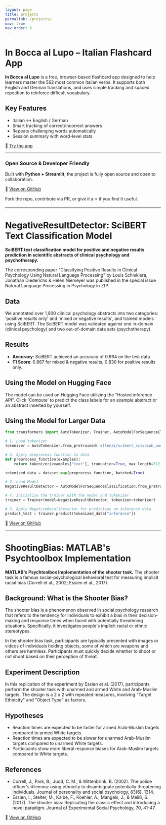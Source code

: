 ```yaml
---
layout: page
title: projects
permalink: /projects/
nav: true
nav_order: 3
---
```


# In Bocca al Lupo – Italian Flashcard App

**In Bocca al Lupo** is a free, browser-based flashcard app designed to help learners master the 562 most common Italian verbs. It supports both English and German translations, and uses simple tracking and spaced repetition to reinforce difficult vocabulary.

## Key Features
- Italian ↔ English / German
- Smart tracking of correct/incorrect answers
- Repeats challenging words automatically
- Session summary with word-level stats

🎯 [Try the app](https://inbocaallupo-9hvgzexhtsvwsanxjvfjd4.streamlit.app/)

---

### Open Source & Developer Friendly

Built with **Python + Streamlit**, the project is fully open source and open to collaboration.

📂 [View on GitHub](https://github.com/schiekiera/in_boca_al_lupo)

Fork the repo, contribute via PR, or give it a ⭐️ if you find it useful.

---

# NegativeResultDetector: SciBERT Text Classification Model

**SciBERT text classification model for positive and negative results prediction in scientific abstracts of clinical psychology and psychotherapy.**

The corresponding paper "Classifying Positive Results in Clinical Psychology Using Natural Language Processing" by Louis Schiekiera, Jonathan Diederichs & Helen Niemeyer was published in the special issue Natural Language Processing in Psychology in ZfP.

## Data
We annotated over 1,900 clinical psychology abstracts into two categories: 'positive results only' and 'mixed or negative results', and trained models using SciBERT. The SciBERT model was validated against one in-domain (clinical psychology) and two out-of-domain data sets (psychotherapy).

## Results
- **Accuracy**: SciBERT achieved an accuracy of 0.864 on the test data.
- **F1 Score**: 0.867 for mixed & negative results, 0.830 for positive results only.

## Using the Model on Hugging Face
The model can be used on Hugging Face utilizing the "Hosted inference API". Click 'Compute' to predict the class labels for an example abstract or an abstract inserted by yourself.

## Using the Model for Larger Data
```python
from transformers import AutoTokenizer, Trainer, AutoModelForSequenceClassification

# 1. Load tokenizer
tokenizer = AutoTokenizer.from_pretrained('allenai/scibert_scivocab_uncased')

# 2. Apply preprocess function to data
def preprocess_function(examples):
    return tokenizer(examples["text"], truncation=True, max_length=512, padding='max_length')

tokenized_data = dataset.map(preprocess_function, batched=True)

# 3. Load Model
NegativeResultDetector = AutoModelForSequenceClassification.from_pretrained("ClinicalMetaScience/NegativeResultDetector")

# 4. Initialize the trainer with the model and tokenizer
trainer = Trainer(model=NegativeResultDetector, tokenizer=tokenizer)

# 5. Apply NegativeResultDetector for prediction on inference data
predict_test = trainer.predict(tokenized_data["inference"])
```


📂 [View on GitHub](https://github.com/ClinicalMetaScience/NegativeResultDetector)

---

# ShootingBias: MATLAB's Psychtoolbox Implementation

**MATLAB's Psychtoolbox Implementation of the shooter task.** The shooter task is a famous social-psychological behavioral test for measuring implicit racial bias (Correll et al., 2002; Essien et al., 2017).

## Background: What is the Shooter Bias?
The shooter bias is a phenomenon observed in social psychology research that refers to the tendency for individuals to exhibit a bias in their decision-making and response times when faced with potentially threatening situations. Specifically, it investigates people's implicit racial or ethnic stereotypes.

In the shooter bias task, participants are typically presented with images or videos of individuals holding objects, some of which are weapons and others are harmless. Participants must quickly decide whether to shoot or not shoot based on their perception of threat.

## Experiment Description
In this replication of the experiment by Essien et al. (2017), participants perform the shooter task with unarmed and armed White and Arab-Muslim targets. The design is a 2 x 2 with repeated measures, involving "Target Ethnicity" and "Object Type" as factors.

## Hypotheses
- Reaction times are expected to be faster for armed Arab-Muslim targets compared to armed White targets.
- Reaction times are expected to be slower for unarmed Arab-Muslim targets compared to unarmed White targets.
- Participants show more liberal response biases for Arab-Muslim targets compared to White targets.

## References
- Correll, J., Park, B., Judd, C. M., & Wittenbrink, B. (2002). The police officer's dilemma: using ethnicity to disambiguate potentially threatening individuals. Journal of personality and social psychology, 83(6), 1314.
- Essien, I., Stelter, M., Kalbe, F., Koehler, A., Mangels, J., & Meliß, S. (2017). The shooter bias: Replicating the classic effect and introducing a novel paradigm. Journal of Experimental Social Psychology, 70, 41-47.

📂 [View on GitHub](https://github.com/schiekiera/ShootingBias)

